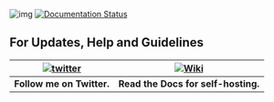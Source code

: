 ![img](https://ci.appveyor.com/api/projects/status/uuewoyb3t5f7ye4q?svg=true)
[![Documentation Status](https://readthedocs.org/projects/wizbot/badge/?version=latest)](http://wizbot.readthedocs.io/en/latest/?badge=latest)

## For Updates, Help and Guidelines

| [![twitter](https://cdn.discordapp.com/attachments/155726317222887425/252192520094613504/twiter_banner.JPG)](https://twitter.com/WizBot_Dev) | [![Wiki](https://cdn.discordapp.com/attachments/266240393639755778/281920793330581506/datcord.png)](http://wizbot.readthedocs.io/en/latest/)
| --- | --- |
| **Follow me on Twitter.** | **Read the Docs for self-hosting.** |
